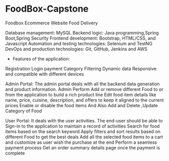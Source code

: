 # FoodBox-Capstone
Foodbox Ecommerce Website Food Delivery

Database management: MySQL 
Backend logic: Java programming,Spring Boot,Spring Security
Frontend development:  Bootstrap, HTML/CSS, and Javascript
Automation and testing technologies: Selenium and TestNG
DevOps and production technologies: Git, GitHub, Jenkins and AWS

* Features of the application:

Registration
Login
payment 
Category
Filtering
Dynamic data
Responsive and compatible with different devices

Admin Portal:
The admin portal deals with all the backend data generation and product information. Admin Perform
Add or remove different Food to or from the application to build a rich product line
Edit food item details like name, price, cuisine, description, and offers to keep it aligned to the current prices
Enable or disable the food items And Also Add and Delete ,Update Category  of Food


User Portal:
It deals with the user activities. The end-user should be able to
Sign-in to the application to maintain a record of activities Search for food items based on the search keyword
Apply filters and sort results based on different Food to get the best deals
Add all the selected food items to a cart and customize  as user wish the purchase at the end
Perform a seamless payment process
Get an order summary details page once the payment is complete
